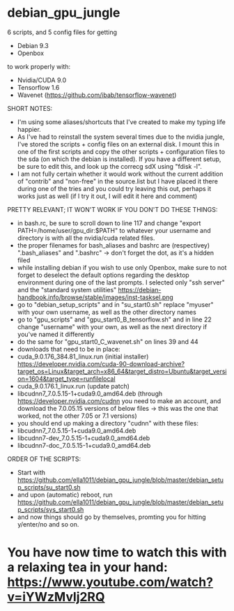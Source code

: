 # debian_gpu_jungle
 
6 scripts, and 5 config files for getting

- Debian 9.3
- Openbox

to work properly with:

- Nvidia/CUDA 9.0
- Tensorflow 1.6
- Wavenet (https://github.com/ibab/tensorflow-wavenet)


SHORT NOTES:

- I'm using some aliases/shortcuts that I've created to make my typing life happier.
- As I've had to reinstall the system several times due to the nvidia jungle, I've stored the scripts + config files on an external disk. I mount this in one of the first scripts and copy the other scripts + configuration files to the sda (on which the debian is installed). If you have a different setup, be sure to edit this, and look up the correcg sdX using "fdisk -l".
- I am not fully certain whether it would work without the current addition of "contrib" and "non-free" in the source.list but I have placed it there during one of the tries and you could try leaving this out, perhaps it works just as well (if I try it out, I will edit it here and comment)


PRETTY RELEVANT; IT WON'T WORK IF YOU DON'T DO THESE THINGS:

- in bash.rc, be sure to scroll down to line 117 and change "export PATH=/home/user/gpu_dir:$PATH" to whatever your username and directory is with all the nvidia/cuda related files.
- the proper filenames for bash_aliases and bashrc are (respectivey) ".bash_aliases" and ".bashrc" -> don't forget the dot, as it's a hidden filed
- while installing debian if you wish to use only Openbox, make sure to not forget to deselect the default options regarding the desktop environment during one of the last prompts. I selected only "ssh server" and the "standard system utilities" 
https://debian-handbook.info/browse/stable/images/inst-tasksel.png
- go to "debian_setup_scripts" and in "su_start0.sh" replace "myuser" with your own username, as well as the other directory names
- go to "gpu_scripts" and "gpu_start0_B_tensorflow.sh" and in line 22 change "username" with your own, as well as the next directory if you've named it differently
- do the same for "gpu_start0_C_wavenet.sh" on lines 39 and 44
- downloads that need to be in place:
- cuda_9.0.176_384.81_linux.run (initial installer) https://developer.nvidia.com/cuda-90-download-archive?target_os=Linux&target_arch=x86_64&target_distro=Ubuntu&target_version=1604&target_type=runfilelocal
- cuda_9.0.176.1_linux.run (update patch)
- libcudnn7_7.0.5.15-1+cuda9.0_amd64.deb (through https://developer.nvidia.com/cudnn you need to make an account, and download the 7.0.05.15 versions of below files -> this was the one that worked, not the other 7.05 or 7.1 versions)
- you should end up making a directory "cudnn" with these files:
- libcudnn7_7.0.5.15-1+cuda9.0_amd64.deb
- libcudnn7-dev_7.0.5.15-1+cuda9.0_amd64.deb
- libcudnn7-doc_7.0.5.15-1+cuda9.0_amd64.deb



ORDER OF THE SCRIPTS:

- Start with https://github.com/ella1011/debian_gpu_jungle/blob/master/debian_setup_scripts/su_start0.sh
- and upon (automatic) reboot, run https://github.com/ella1011/debian_gpu_jungle/blob/master/debian_setup_scripts/sys_start0.sh
- and now things should go by themselves, promting you for hitting y/enter/no and so on.

# You have now time to watch this with a relaxing tea in your hand: https://www.youtube.com/watch?v=iYWzMvlj2RQ

